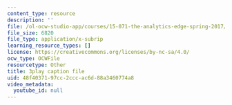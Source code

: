 ```yaml
---
content_type: resource
description: ''
file: /ol-ocw-studio-app/courses/15-071-the-analytics-edge-spring-2017/48f4037197cc2cccac6d88a3460774a8_ag4Qe2uheP0.srt
file_size: 6820
file_type: application/x-subrip
learning_resource_types: []
license: https://creativecommons.org/licenses/by-nc-sa/4.0/
ocw_type: OCWFile
resourcetype: Other
title: 3play caption file
uid: 48f40371-97cc-2ccc-ac6d-88a3460774a8
video_metadata:
  youtube_id: null
---
```

